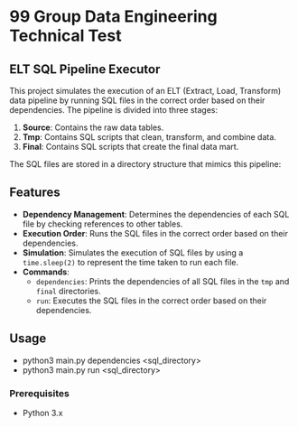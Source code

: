 # 99 Group Data Engineering Technical Test

## ELT SQL Pipeline Executor

This project simulates the execution of an ELT (Extract, Load, Transform) data pipeline by running SQL files in the correct order based on their dependencies. The pipeline is divided into three stages:

1. **Source**: Contains the raw data tables.
2. **Tmp**: Contains SQL scripts that clean, transform, and combine data.
3. **Final**: Contains SQL scripts that create the final data mart.

The SQL files are stored in a directory structure that mimics this pipeline:

## Features

- **Dependency Management**: Determines the dependencies of each SQL file by checking references to other tables.
- **Execution Order**: Runs the SQL files in the correct order based on their dependencies.
- **Simulation**: Simulates the execution of SQL files by using a `time.sleep(2)` to represent the time taken to run each file.
- **Commands**:
  - `dependencies`: Prints the dependencies of all SQL files in the `tmp` and `final` directories.
  - `run`: Executes the SQL files in the correct order based on their dependencies.

## Usage

- python3 main.py dependencies <sql_directory>
- python3 main.py run <sql_directory>

### Prerequisites

- Python 3.x

